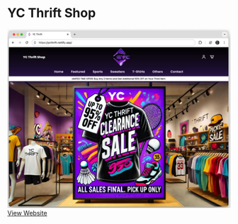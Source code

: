 # YC Thrift Shop
![Photo of My Thrift Shop Website](images/YCThrift.png)
[View Website](https://ycthrift.netlify.app/)
